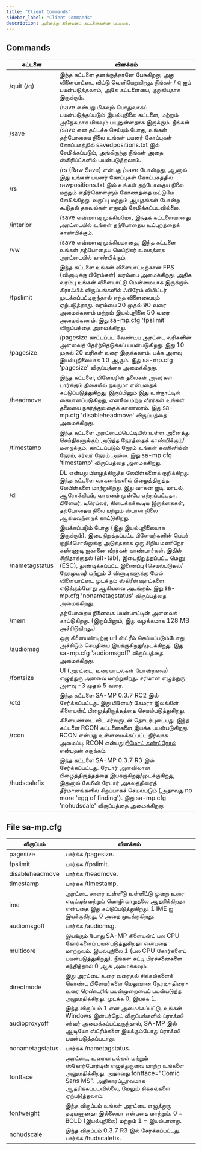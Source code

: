 ```yaml
---
title: "Client Commands"
sidebar_label: "Client Commands"
description: அனைத்து கிளையன்ட் கட்டளைகளின் பட்டியல்.
---
```


## Commands

| கட்டளை      | விளக்கம்                                                                                                                                                                                                                                                                                                                                                                     |
|----------------|------------------------------------------------------------------------------------------------------------------------------------------------------------------------------------------------------------------------------------------------------------------------------------------------------------------------------------------------------------------------|
| /quit (/q)     | இந்த கட்டளை தனக்குத்தானே பேசுகிறது, அது விளையாட்டை விட்டு வெளியேறுகிறது. நீங்கள் / q ஐப் பயன்படுத்தலாம், அதே கட்டளையை, குறுகியதாக இருக்கும்.                                                                                                                                                                                                                                               |
| /save          | /save என்பது மிகவும் பொதுவாகப் பயன்படுத்தப்படும் இயல்புநிலை கட்டளை, மற்றும் அநேகமாக மிகவும் பயனுள்ளதாக இருக்கும். நீங்கள் /save என தட்டச்சு செய்யும் போது, ​​உங்கள் தற்போதைய நிலை உங்கள் பயனர் கோப்புகள் கோப்பகத்தில் savedpositions.txt இல் சேமிக்கப்படும், அங்கிருந்து நீங்கள் அதை ஸ்கிரிப்ட்களில் பயன்படுத்தலாம்.                                                                                                                      |
| /rs            | /rs (Raw Save) என்பது /save போன்றது, ஆனால் இது உங்கள் பயனர் கோப்புகள் கோப்பகத்தில் rawpositions.txt இல் உங்கள் தற்போதைய நிலை மற்றும் எதிர்கொள்ளும் கோணத்தை மட்டுமே சேமிக்கிறது. வகுப்பு மற்றும் ஆயுதங்கள் போன்ற கூடுதல் தகவல்கள் எதுவும் சேமிக்கப்படவில்லை.                                                                                                                   |
| /interior      | /save எவ்வளவு முக்கியமோ, இந்தக் கட்டளையானது அரட்டையில் உங்கள் தற்போதைய உட்புறத்தைக் காண்பிக்கும்.                                                                                                                                                                                                                                            |
| /vw            | /save எவ்வளவு முக்கியமானது, இந்த கட்டளை உங்கள் தற்போதைய மெய்நிகர் உலகத்தை அரட்டையில் காண்பிக்கும்.                                                                                                                                                                                                                                            |
| /fpslimit      | இந்த கட்டளை உங்கள் விளையாட்டிற்கான FPS (வினாடிக்கு பிரேம்கள்) வரம்பை அமைக்கிறது. அதிக வரம்பு உங்கள் விளையாட்டு மென்மையாக இருக்கும். கிராஃபிக் விருப்பங்களில் ஃபிரேம் லிமிட்டர் முடக்கப்பட்டிருந்தால் எந்த விளைவையும் ஏற்படுத்தாது. வரம்பை 20 முதல் 90 வரை அமைக்கலாம் மற்றும் இயல்புநிலை 50 வரை அமைக்கலாம். இது sa-mp.cfg 'fpslimit' விருப்பத்தை அமைக்கிறது.                                                                                                                          |
| /pagesize      | /pagesize காட்டப்பட வேண்டிய அரட்டை வரிகளின் அளவைத் தேர்ந்தெடுக்கப் பயன்படுகிறது. இது 10 முதல் 20 வரிகள் வரை இருக்கலாம். பக்க அளவு இயல்புநிலையாக 10 ஆகும். இது sa-mp.cfg 'pagesize' விருப்பத்தை அமைக்கிறது.                                                                                                                          |
| /headmove      | இந்த கட்டளை, பிளேயரின் தலைகள் அவர்கள் பார்க்கும் திசையில் நகருமா என்பதைக் கட்டுப்படுத்துகிறது, இருப்பினும் இது உள்நாட்டில் கையாளப்படுகிறது, எனவே மற்ற வீரர்கள் உங்கள் தலையை நகர்த்துவதைக் காணலாம். இது sa-mp.cfg 'disableheadmove' விருப்பத்தை அமைக்கிறது.                                                                                                                          |
| /timestamp     | இந்த கட்டளை அரட்டைப்பெட்டியில் உள்ள அனைத்து செய்திகளுக்கும் அடுத்த நேரத்தைக் காண்பிக்கும்/மறைக்கும். காட்டப்படும் நேரம் உங்கள் கணினியின் நேரம், சர்வர் நேரம் அல்ல. இது sa-mp.cfg 'timestamp' விருப்பத்தை அமைக்கிறது.                                                                                                                          |
| /dl            | DL என்பது பிழைத்திருத்த லேபிள்களைக் குறிக்கிறது. இந்த கட்டளை வாகனங்களில் பிழைத்திருத்த லேபிள்களை மாற்றுகிறது, இது வாகன ஐடி, மாடல், ஆரோக்கியம், வாகனம் முன்பே ஏற்றப்பட்டதா, பிளேயர், டிரெய்லர், கிடைக்கக்கூடிய இருக்கைகள், தற்போதைய நிலை மற்றும் ஸ்பான் நிலை ஆகியவற்றைக் காட்டுகிறது.                                                                                                                         |
| /nametagstatus | இயக்கப்படும் போது (இது இயல்புநிலையாக இருக்கும்), இடைநிறுத்தப்பட்ட பிளேயர்களின் பெயர் குறிச்சொல்லுக்கு அடுத்ததாக ஒரு சிறிய மணிநேர கண்ணாடி ஐகானை வீரர்கள் காண்பார்கள். இதில் சிறிதாக்குதல் (alt-tab), இடைநிறுத்தப்பட்ட மெனு (ESC), துண்டிக்கப்பட்ட இணைப்பு (செயல்படுதல்/நேரமுடிவு) மற்றும் 3 வினாடிகளுக்கு மேல் விளையாட்டை முடக்கும் ஸ்கிரீன்ஷாட்களை எடுக்கும்போது ஆகியவை அடங்கும். இது sa-mp.cfg 'nonametagstatus' விருப்பத்தை அமைக்கிறது.   |
| /mem           | தற்போதைய நினைவக பயன்பாட்டின் அளவைக் காட்டுகிறது. (இருப்பினும், இது வழக்கமாக 128 MB அச்சிடுகிறது.)                                                                                                                                                                                                                                                                                   |
| /audiomsg      | ஒரு கிளையண்டிற்கு url ஸ்ட்ரீம் செய்யப்படும்போது அச்சிடும் செய்தியை இயக்குகிறது/முடக்கிறது. இது sa-mp.cfg 'audiomsgoff' விருப்பத்தை அமைக்கிறது.                                                                                                                                                                                                                                              |
| /fontsize      | UI (அரட்டை, உரையாடல்கள் போன்றவை) எழுத்துரு அளவை மாற்றுகிறது. சரியான எழுத்துரு அளவு -3 முதல் 5 வரை.                                                                                                                                                                                                                                                     |
| /ctd           | இந்த கட்டளை SA-MP 0.3.7 RC2 இல் சேர்க்கப்பட்டது. இது பிளேயர் கேமரா இலக்கின் கிளையன்ட் பிழைத்திருத்தத்தை செயல்படுத்துகிறது.                                                                                                                                                                                                                                       |
| /rcon          | கிளையண்டை விட சர்வருடன் தொடர்புடையது. இந்த கட்டளை RCON கட்டளைகளை இயக்க பயன்படுகிறது. RCON என்பது உள்ளமைக்கப்பட்ட நிர்வாக அமைப்பு. RCON என்பது [ரிமோட் கண்ட்ரோல்](../server/ControllingServer#using-rcon) என்பதன் சுருக்கம்.                                                                                                                           |
| /hudscalefix   | இந்த கட்டளை SA-MP 0.3.7 R3 இல் சேர்க்கப்பட்டது. ரேடார் அளவிலான பிழைத்திருத்தத்தை இயக்குகிறது/முடக்குகிறது, இதனால் கேமின் ரேடார் அகலத்திரைத் தீர்மானங்களில் சிறப்பாகச் செயல்படும் (அதாவது no more 'egg of finding'). இது sa-mp.cfg 'nohudscale' விருப்பத்தை அமைக்கிறது.                                                                                                                          |

## File sa-mp.cfg

| விருப்பம்       | விளக்கம்                                                                                                                              |
|-----------------|----------------------------------------------------------------------------------------------------------------------------------------------------------------------------------------------|
| pagesize        | பார்க்க /pagesize.                                                                                                                                                                               |
| fpslimit        | பார்க்க /fpslimit.                                                                                                                                                                               |
| disableheadmove | பார்க்க /headmove.                                                                                                                                                                               |
| timestamp       | பார்க்க /timestamp.                                                                                                                                                                              |
| ime             | அரட்டை சாளர உள்ளீடு உள்ளீட்டு முறை உரை எடிட்டிங் மற்றும் மொழி மாறுதலை ஆதரிக்கிறதா என்பதை இது கட்டுப்படுத்துகிறது. 1 IME ஐ இயக்குகிறது, 0 அதை முடக்குகிறது.|
| audiomsgoff     | பார்க்க /audiomsg.                                                                                                                             |
| multicore       | இயங்கும் போது SA-MP கிளையன்ட் பல CPU கோர்களைப் பயன்படுத்துகிறதா என்பதை மாற்றவும். இயல்புநிலை 1 (பல CPU கோர்களைப் பயன்படுத்துகிறது). நீங்கள் சுட்டி பிரச்சனைகளை சந்தித்தால் 0 ஆக அமைக்கவும். |
| directmode      | இது அரட்டை உரை வரைதல் சிக்கல்களைக் கொண்ட பிளேயர்களை மெதுவான நேரடி-திரை-உரை ரெண்டரிங் பயன்முறையைப் பயன்படுத்த அனுமதிக்கிறது. முடக்க 0, இயக்க 1.                        |
| audioproxyoff   | இந்த விருப்பம் 1 என அமைக்கப்பட்டு, உங்கள் Windows இன்டர்நெட் விருப்பங்களில் ப்ராக்ஸி சர்வர் அமைக்கப்பட்டிருந்தால், SA-MP இல் ஆடியோ ஸ்ட்ரீம்களை இயக்கும்போது ப்ராக்ஸி பயன்படுத்தப்படாது. |
| nonametagstatus | பார்க்க /nametagstatus.                                                                                                                        |
| fontface        | அரட்டை, உரையாடல்கள் மற்றும் ஸ்கோர்போர்டின் எழுத்துருவை மாற்ற உங்களை அனுமதிக்கிறது. அதாவது fontface="Comic Sans MS". அதிகாரப்பூர்வமாக ஆதரிக்கப்படவில்லை, மேலும் சிக்கல்களை ஏற்படுத்தலாம். |
| fontweight      | இந்த விருப்பம் உங்கள் அரட்டை எழுத்துரு தடிமனானதா இல்லையா என்பதை மாற்றும். 0 = BOLD (இயல்புநிலை) மற்றும் 1 = இயல்பானது.                                                                |
| nohudscale      | இந்த விருப்பம் 0.3.7 R3 இல் சேர்க்கப்பட்டது. பார்க்க /hudscalefix.                                                                                                                          |
